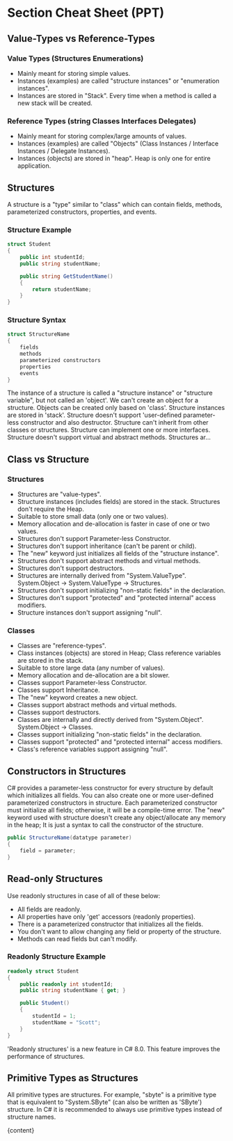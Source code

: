 
# Section Cheat Sheet (PPT)

## Value-Types vs Reference-Types

### Value Types (Structures Enumerations)
- Mainly meant for storing simple values.
- Instances (examples) are called "structure instances" or "enumeration instances".
- Instances are stored in "Stack". Every time when a method is called a new stack will be created.

### Reference Types (string Classes Interfaces Delegates)
- Mainly meant for storing complex/large amounts of values.
- Instances (examples) are called "Objects" (Class Instances / Interface Instances / Delegate Instances).
- Instances (objects) are stored in "heap". Heap is only one for entire application.

## Structures

A structure is a "type" similar to "class" which can contain fields, methods, parameterized constructors, properties, and events.

### Structure Example
```csharp
struct Student
{
    public int studentId;
    public string studentName;

    public string GetStudentName()
    {
        return studentName;
    }
}
```

### Structure Syntax
```csharp
struct StructureName
{
    fields
    methods
    parameterized constructors
    properties
    events
}
```

The instance of a structure is called a "structure instance" or "structure variable", but not called an 'object'. We can't create an object for a structure. Objects can be created only based on 'class'. Structure instances are stored in 'stack'. Structure doesn't support 'user-defined parameter-less constructor and also destructor. Structure can't inherit from other classes or structures. Structure can implement one or more interfaces. Structure doesn't support virtual and abstract methods. Structures ar...

## Class vs Structure

### Structures
- Structures are "value-types".
- Structure instances (includes fields) are stored in the stack. Structures don't require the Heap.
- Suitable to store small data (only one or two values).
- Memory allocation and de-allocation is faster in case of one or two values.
- Structures don't support Parameter-less Constructor.
- Structures don't support inheritance (can't be parent or child).
- The "new" keyword just initializes all fields of the "structure instance".
- Structures don't support abstract methods and virtual methods.
- Structures don't support destructors.
- Structures are internally derived from "System.ValueType". System.Object -> System.ValueType -> Structures.
- Structures don't support initializing "non-static fields" in the declaration.
- Structures don't support "protected" and "protected internal" access modifiers.
- Structure instances don't support assigning "null".

### Classes
- Classes are "reference-types".
- Class instances (objects) are stored in Heap; Class reference variables are stored in the stack.
- Suitable to store large data (any number of values).
- Memory allocation and de-allocation are a bit slower.
- Classes support Parameter-less Constructor.
- Classes support Inheritance.
- The "new" keyword creates a new object.
- Classes support abstract methods and virtual methods.
- Classes support destructors.
- Classes are internally and directly derived from "System.Object". System.Object -> Classes.
- Classes support initializing "non-static fields" in the declaration.
- Classes support "protected" and "protected internal" access modifiers.
- Class's reference variables support assigning "null".

## Constructors in Structures
C# provides a parameter-less constructor for every structure by default which initializes all fields. You can also create one or more user-defined parameterized constructors in structure. Each parameterized constructor must initialize all fields; otherwise, it will be a compile-time error. The "new" keyword used with structure doesn't create any object/allocate any memory in the heap; It is just a syntax to call the constructor of the structure.

```csharp
public StructureName(datatype parameter)
{
    field = parameter;
}
```

## Read-only Structures
Use readonly structures in case of all of these below:
- All fields are readonly.
- All properties have only 'get' accessors (readonly properties).
- There is a parameterized constructor that initializes all the fields.
- You don't want to allow changing any field or property of the structure.
- Methods can read fields but can't modify.

### Readonly Structure Example
```csharp
readonly struct Student
{
    public readonly int studentId;
    public string studentName { get; }

    public Student()
    {
        studentId = 1;
        studentName = "Scott";
    }
}
```

'Readonly structures' is a new feature in C# 8.0. This feature improves the performance of structures.

## Primitive Types as Structures
All primitive types are structures. For example, "sbyte" is a primitive type that is equivalent to "System.SByte" (can also be written as 'SByte') structure. In C# it is recommended to always use primitive types instead of structure names.

{content}
